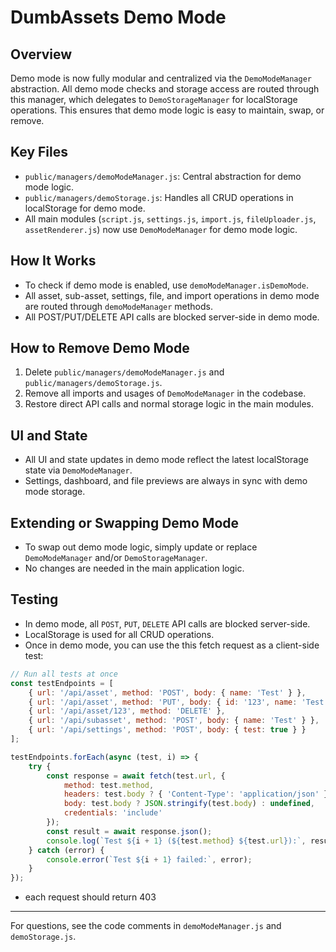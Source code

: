 # DumbAssets Demo Mode

## Overview
Demo mode is now fully modular and centralized via the `DemoModeManager` abstraction. All demo mode checks and storage access are routed through this manager, which delegates to `DemoStorageManager` for localStorage operations. This ensures that demo mode logic is easy to maintain, swap, or remove.

## Key Files
- `public/managers/demoModeManager.js`: Central abstraction for demo mode logic.
- `public/managers/demoStorage.js`: Handles all CRUD operations in localStorage for demo mode.
- All main modules (`script.js`, `settings.js`, `import.js`, `fileUploader.js`, `assetRenderer.js`) now use `DemoModeManager` for demo mode logic.

## How It Works
- To check if demo mode is enabled, use `demoModeManager.isDemoMode`.
- All asset, sub-asset, settings, file, and import operations in demo mode are routed through `demoModeManager` methods.
- All POST/PUT/DELETE API calls are blocked server-side in demo mode.

## How to Remove Demo Mode
1. Delete `public/managers/demoModeManager.js` and `public/managers/demoStorage.js`.
2. Remove all imports and usages of `DemoModeManager` in the codebase.
3. Restore direct API calls and normal storage logic in the main modules.

## UI and State
- All UI and state updates in demo mode reflect the latest localStorage state via `DemoModeManager`.
- Settings, dashboard, and file previews are always in sync with demo mode storage.

## Extending or Swapping Demo Mode
- To swap out demo mode logic, simply update or replace `DemoModeManager` and/or `DemoStorageManager`.
- No changes are needed in the main application logic.

## Testing
- In demo mode, all `POST`, `PUT`, `DELETE` API calls are blocked server-side.
- LocalStorage is used for all CRUD operations.
- Once in demo mode, you can use the this fetch request as a client-side test:
```javascript
// Run all tests at once
const testEndpoints = [
    { url: '/api/asset', method: 'POST', body: { name: 'Test' } },
    { url: '/api/asset', method: 'PUT', body: { id: '123', name: 'Test' } },
    { url: '/api/asset/123', method: 'DELETE' },
    { url: '/api/subasset', method: 'POST', body: { name: 'Test' } },
    { url: '/api/settings', method: 'POST', body: { test: true } }
];

testEndpoints.forEach(async (test, i) => {
    try {
        const response = await fetch(test.url, {
            method: test.method,
            headers: test.body ? { 'Content-Type': 'application/json' } : {},
            body: test.body ? JSON.stringify(test.body) : undefined,
            credentials: 'include'
        });
        const result = await response.json();
        console.log(`Test ${i + 1} (${test.method} ${test.url}):`, result);
    } catch (error) {
        console.error(`Test ${i + 1} failed:`, error);
    }
});
```
- each request should return 403

---
For questions, see the code comments in `demoModeManager.js` and `demoStorage.js`.
